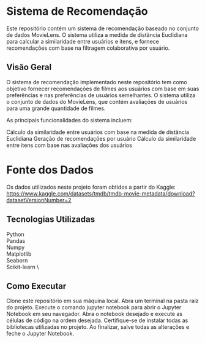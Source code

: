 # Sistema de Recomendação

Este repositório contém um sistema de recomendação baseado no conjunto de dados MovieLens. O sistema utiliza a medida de distância Euclidiana para calcular a similaridade entre usuários e itens, e fornece recomendações com base na filtragem colaborativa por usuário.


## Visão Geral
O sistema de recomendação implementado neste repositório tem como objetivo fornecer recomendações de filmes aos usuários com base em suas preferências e nas preferências de usuários semelhantes. O sistema utiliza o conjunto de dados do MovieLens, que contém avaliações de usuários para uma grande quantidade de filmes.

As principais funcionalidades do sistema incluem:

Cálculo da similaridade entre usuários com base na medida de distância Euclidiana
Geração de recomendações por usuário
Cálculo da similaridade entre itens com base nas avaliações dos usuários

# Fonte dos Dados
Os dados utilizados neste projeto foram obtidos a partir do Kaggle: https://www.kaggle.com/datasets/tmdb/tmdb-movie-metadata/download?datasetVersionNumber=2

## Tecnologias Utilizadas
Python \
Pandas \
Numpy \
Matplotlib \
Seaborn \
Scikit-learn \ 

## Como Executar
Clone este repositório em sua máquina local.
Abra um terminal na pasta raiz do projeto.
Execute o comando jupyter notebook para abrir o Jupyter Notebook em seu navegador.
Abra o notebook desejado e execute as células de código na ordem desejada. Certifique-se de instalar todas as bibliotecas utilizadas no projeto.
Ao finalizar, salve todas as alterações e feche o Jupyter Notebook.
